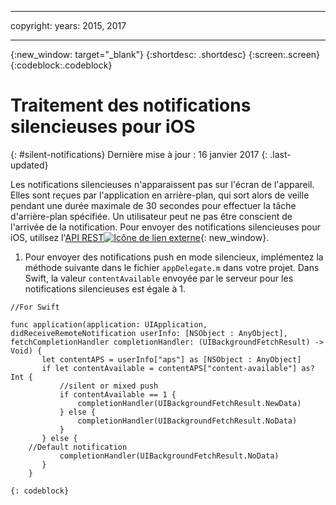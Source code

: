 ------

copyright:
 years: 2015, 2017

---

{:new_window: target="_blank"}
{:shortdesc: .shortdesc}
{:screen:.screen}
{:codeblock:.codeblock}

# Traitement des notifications silencieuses pour iOS
{: #silent-notifications}
Dernière mise à jour : 16 janvier 2017
{: .last-updated}

Les notifications silencieuses n'apparaissent pas sur l'écran de l'appareil. Elles sont reçues par l'application en arrière-plan, qui sort alors de veille pendant une durée maximale de 30 secondes pour effectuer la tâche d'arrière-plan spécifiée. Un utilisateur peut ne pas être conscient de l'arrivée de la notification. Pour envoyer des notifications silencieuses pour iOS, utilisez l'[API REST![Icône de lien externe](../../icons/launch-glyph.svg "Icône de lien externe")](https://mobile.{DomainName}/imfpush/){: new_window}.   

1. Pour envoyer des notifications push en mode silencieux, implémentez la méthode suivante dans le fichier `appDelegate.m` dans votre projet. Dans
Swift, la valeur `contentAvailable` envoyée par le serveur pour les notifications silencieuses est égale à 1.
```
//For Swift

func application(application: UIApplication, didReceiveRemoteNotification userInfo: [NSObject : AnyObject], fetchCompletionHandler completionHandler: (UIBackgroundFetchResult) -> Void) {
       let contentAPS = userInfo["aps"] as [NSObject : AnyObject]
       if let contentAvailable = contentAPS["content-available"] as? Int {
           //silent or mixed push
           if contentAvailable == 1 {
               completionHandler(UIBackgroundFetchResult.NewData)
           } else {
               completionHandler(UIBackgroundFetchResult.NoData)
           }
       } else {
    //Default notification 
           completionHandler(UIBackgroundFetchResult.NoData)
       }
    }
```
	{: codeblock}

